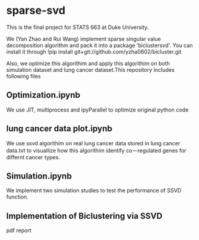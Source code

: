# sparse-svd

This is the final project for STATS 663 at Duke University.

We (Yan Zhao and Rui Wang) implement sparse singular value decomposition algorithm and pack it into a package 'biclustersvd'. You can install it through !pip install git+git://github.com/yzha0802/bicluster.git 

Also, we optimize this algorithim and apply this algorithim on both simulation dataset and lung cancer dataset.This repository includes following files 

## Optimization.ipynb 

We use JIT, multiprocess and ipyParallel to optimize original python code

## lung cancer data plot.ipynb

We use ssvd algorithim on real lung cancer data stored in lung cancer data.txt to visuallize how this algorithim identify co－regulated genes for differnt cancer types.

## Simulation.ipynb

We implement two simulation studies to test the performance of SSVD function.

## Implementation of Biclustering via SSVD

pdf report
